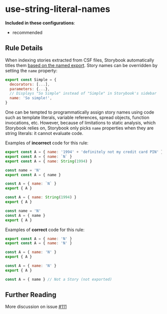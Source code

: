 # use-string-literal-names

<!-- RULE-CATEGORIES:START -->

**Included in these configurations**: <ul><li>recommended</li></ul>

<!-- RULE-CATEGORIES:END -->

## Rule Details

When indexing stories extracted from CSF files, Storybook automatically titles them [based on the named export](https://storybook.js.org/docs/react/api/csf#named-story-exports). Story names can be overridden by setting the `name` property:

```js
export const Simple = {
  decorators: [...],
  parameters: {...},
  // Displays "So Simple" instead of "Simple" in Storybook's sidebar
  name: 'So simple!',
}
```

One can be tempted to programmatically assign story names using code such as template literals, variable references, spread objects, function invocations, etc. However, because of limitations to static analysis, which Storybook relies on, Storybook only picks `name` properties when they are string literals: it cannot evaluate code.

Examples of **incorrect** code for this rule:

```js
export const A = { name: '1994' + 'definitely not my credit card PIN' }
export const A = { name: `N` }
export const A = { name: String(1994) }

const name = 'N'
export const A = { name }

const A = { name: `N` }
export { A }

const A = { name: String(1994) }
export { A }

const name = 'N'
const A = { name }
export { A }
```

Examples of **correct** code for this rule:

```js
export const A = { name: 'N' }
export const A = { name: 'N' }

const A = { name: 'N' }
export { A }

const A = { name: 'N' }
export { A }

const A = { name } // Not a Story (not exported)
```

## Further Reading

More discussion on issue [#111](https://github.com/storybookjs/eslint-plugin-storybook/issues/111)
